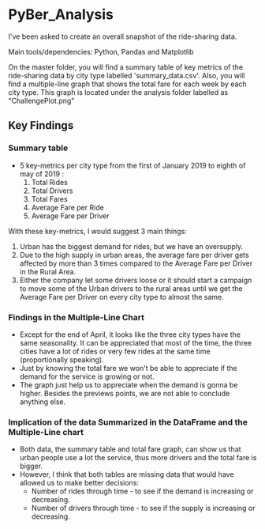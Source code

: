 # PyBer_Analysis

I've been asked to create an overall snapshot of the ride-sharing data.

Main tools/dependencies: Python, Pandas and Matplotlib

On the master folder, you will find a summary table of key metrics of the ride-sharing data by city type labelled 'summary_data.csv'.
Also, you will find a multiple-line graph that shows the total fare for each week by each city type. This graph is located under the analysis folder labelled as "ChallengePlot.png"

## Key Findings

### Summary table
* 5 key-metrics per city type from the first of January 2019 to eighth of may of 2019 :
  1. Total Rides 
  2. Total Drivers
  3. Total Fares
  4. Average Fare per Ride
  5. Average Fare per Driver

With these key-metrics, I would suggest 3 main things:
1. Urban has the biggest demand for rides, but we have an oversupply. 
2. Due to the high supply in urban areas, the average fare per driver gets affected by more than 3 times compared to the Average Fare per Driver in the Rural Area.
3. Either the company let some drivers loose or it should start a campaign to move some of the Urban drivers to the rural areas until we get the Average Fare per Driver on every city type to almost the same.

### Findings in the Multiple-Line Chart
* Except for the end of April, it looks like the three city types have the same seasonality. It can be appreciated that most of the time, the three cities have a lot of rides or very few rides at the same time (proportionally speaking).
* Just by knowing the total fare we won't be able to appreciate if the demand for the service is growing or not.
* The graph just help us to appreciate when the demand is gonna be higher. Besides the previews points, we are not able to conclude anything else.

### Implication of the data Summarized in the DataFrame and the Multiple-Line chart
* Both data, the summary table and total fare graph, can show us that urban people use a lot the service, thus more drivers and the total fare is bigger. 
* However, I think that both tables are missing data that would have allowed us to make better decisions:
  * Number of rides through time - to see if the demand is increasing or decreasing.
  * Number of drivers through time - to see if the supply is increasing or decreasing.
